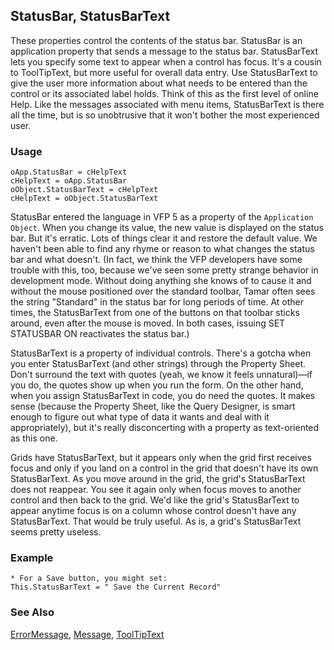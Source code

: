 ## StatusBar, StatusBarText

These properties control the contents of the status bar. StatusBar is an application property that sends a message to the status bar. StatusBarText lets you specify some text to appear when a control has focus. It's a cousin to ToolTipText, but more useful for overall data entry. Use StatusBarText to give the user more information about what needs to be entered than the control or its associated label holds. Think of this as the first level of online Help. Like the messages associated with menu items, StatusBarText is there all the time, but is so unobtrusive that it won't bother the most experienced user.

### Usage

```foxpro
oApp.StatusBar = cHelpText
cHelpText = oApp.StatusBar
oObject.StatusBarText = cHelpText
cHelpText = oObject.StatusBarText
```

StatusBar entered the language in VFP 5 as a property of the `Application Object`. When you change its value, the new value is displayed on the status bar. But it's erratic. Lots of things clear it and restore the default value. We haven't been able to find any rhyme or reason to what changes the status bar and what doesn't. (In fact, we think the VFP developers have some trouble with this, too, because we've seen some pretty strange behavior in development mode. Without doing anything she knows of to cause it and without the mouse positioned over the standard toolbar, Tamar often sees the string "Standard" in the status bar for long periods of time. At other times, the StatusBarText from one of the buttons on that toolbar sticks around, even after the mouse is moved. In both cases, issuing SET STATUSBAR ON reactivates the status bar.)

StatusBarText is a property of individual controls. There's a gotcha when you enter StatusBarText (and other strings) through the Property Sheet. Don't surround the text with quotes (yeah, we know it feels unnatural)&mdash;if you do, the quotes show up when you run the form. On the other hand, when you assign StatusBarText in code, you do need the quotes. It makes sense (because the Property Sheet, like the Query Designer, is smart enough to figure out what type of data it wants and deal with it appropriately), but it's really disconcerting with a property as text-oriented as this one.

Grids have StatusBarText, but it appears only when the grid first receives focus and only if you land on a control in the grid that doesn't have its own StatusBarText. As you move around in the grid, the grid's StatusBarText does not reappear. You see it again only when focus moves to another control and then back to the grid. We'd like the grid's StatusBarText to appear anytime focus is on a column whose control doesn't have any StatusBarText. That would be truly useful. As is, a grid's StatusBarText seems pretty useless.

### Example

```foxpro
* For a Save button, you might set:
This.StatusBarText = " Save the Current Record"
```
### See Also

[ErrorMessage](s4g597.md), [Message](s4g597.md), [ToolTipText](s4g626.md)
